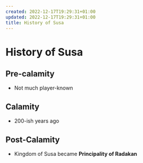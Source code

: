 ```yaml
---
created: 2022-12-17T19:29:31+01:00
updated: 2022-12-17T19:29:31+01:00
title: History of Susa
---
```

# History of Susa
## Pre-calamity
- Not much player-known
## Calamity
- 200-ish years ago
## Post-Calamity
- Kingdom of Susa became **Principality of Radakan**
